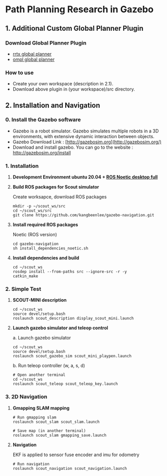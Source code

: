# Path Planning Research in Gazebo

## 1. Additional Custom Global Planner Plugin

### Download Global Planner Plugin

* [rrtx global planner](https://github.com/kangbeenlee/rrtx_global_planner.git)
* [ompl global planner](https://github.com/kangbeenlee/ompl_global_planner.git)

### How to use

* Create your own workspace (description in 2.1).
* Download above plugin in (your workspace)/src directory.

## 2. Installation and Navigation

### 0. Install the Gazebo software

* Gazebo is a robot simulator. Gazebo simulates multiple robots in a 3D environments, with extensive dynamic interaction between objects.
* Gazebo Download Link : [http://gazebosim.org](http://gazebosim.org/)
* Download and install gazebo. You can go to the website : http://gazebosim.org/install

### 1. Installation

1. **Development Environment ubuntu 20.04 + [ROS Noetic desktop full](http://wiki.ros.org/noetic/Installation/Ubuntu)**

2. **Build ROS packages for Scout simulator**
    
    Create worksapce, download ROS packages
    ```
    mkdir -p ~/scout_ws/src
    cd ~/scout_ws/src
    git clone https://github.com/kangbeenlee/gazebo-navigation.git
    ```

3.  **Install required ROS packages**
    
    Noetic (ROS version)
    ```
    cd gazebo-navigation
    sh install_dependencies_noetic.sh
    ```

4. **Install dependencies and build**
    ```
    cd ~/scout_ws
    rosdep install --from-paths src --ignore-src -r -y
    catkin_make
    ```

### 2. Simple Test

1. **SCOUT-MINI description**

    ```
    cd ~/scout_ws
    source devel/setup.bash
    roslaunch scout_description display_scout_mini.launch 
    ```

2. **Launch gazebo simulator and teleop control**
    
    a. Launch gazebo simulator
    ```
    cd ~/scout_ws
    source devel/setup.bash
    roslaunch scout_gazebo_sim scout_mini_playpen.launch
    ```

    b. Run teleop controller (w, a, s, d)
        
    ```
    # Open another terminal
    cd ~/scout_ws
    roslaunch scout_teleop scout_teleop_key.launch 
    ```

### 3. 2D Navigation

1. **Gmapping SLAM mapping**
    
    ```
    # Run gmapping slam
    roslaunch scout_slam scout_slam.launch
    ```
    ```
    # Save map (in another terminal)
    roslaunch scout_slam gmapping_save.launch
    ```

2. **Navigation**

    EKF is applied to sensor fuse encoder and imu for odometry

    ```
    # Run navigation
    roslaunch scout_navigation scout_navigation.launch
    ```